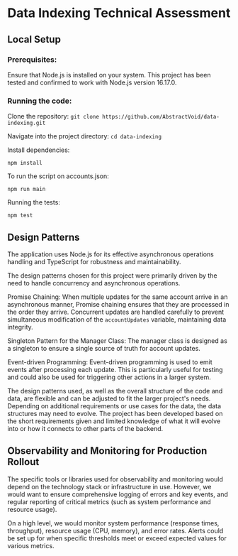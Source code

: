 # Data Indexing Technical Assessment

## Local Setup

### Prerequisites:

Ensure that Node.js is installed on your system. This project has been tested and confirmed to work with Node.js version 16.17.0.

### Running the code:
Clone the repository: `git clone https://github.com/AbstractVoid/data-indexing.git`

Navigate into the project directory: `cd data-indexing`

Install dependencies: 

```
npm install
```

To run the script on accounts.json: 

```
npm run main
```

Running the tests:

```
npm test
```

## Design Patterns
The application uses Node.js for its effective asynchronous operations handling and TypeScript for robustness and maintainability.

The design patterns chosen for this project were primarily driven by the need to handle concurrency and asynchronous operations.

Promise Chaining: When multiple updates for the same account arrive in an asynchronous manner, Promise chaining ensures that they are processed in the order they arrive. Concurrent updates are handled carefully to prevent simultaneous modification of the `accountUpdates` variable, maintaining data integrity.

Singleton Pattern for the Manager Class: The manager class is designed as a singleton to ensure a single source of truth for account updates.

Event-driven Programming: Event-driven programming is used to emit events after processing each update. This is particularly useful for testing and could also be used for triggering other actions in a larger system.

The design patterns used, as well as the overall structure of the code and data, are flexible and can be adjusted to fit the larger project's needs. Depending on additional requirements or use cases for the data, the data structures may need to evolve. The project has been developed based on the short requirements given and limited knowledge of what it will evolve into or how it connects to other parts of the backend.


## Observability and Monitoring for Production Rollout

The specific tools or libraries used for observability and monitoring would depend on the technology stack or infrastructure in use. However, we would want to ensure comprehensive logging of errors and key events, and regular reporting of critical metrics (such as system performance and resource usage).

On a high level, we would monitor system performance (response times, throughput), resource usage (CPU, memory), and error rates. Alerts could be set up for when specific thresholds meet or exceed expected values for various metrics.
